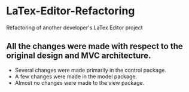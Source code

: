 # LaTex-Editor-Refactoring
Refactoring of another developer's LaTex Editor project

## All the changes were made with respect to the original design and MVC architecture.
- Several changes were made primarily in the control package.
- A few changes were made in the model package.
- Almost no changes were made to the view package.
